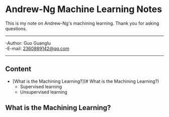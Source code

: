 # Andrew-Ng Machine Learning Notes
This is my note on Andrew-Ng's machining learning. Thank you for asking questions.

******************

-Author: Guo Guanglu  
-E-mail: 2360889142@qq.com

***
## Content
* [What is the Machining Learning?](# What is the Machining Learning?)  
	* Supervised learning  
	* Unsupervised learning    
## What is the Machining Learning?

